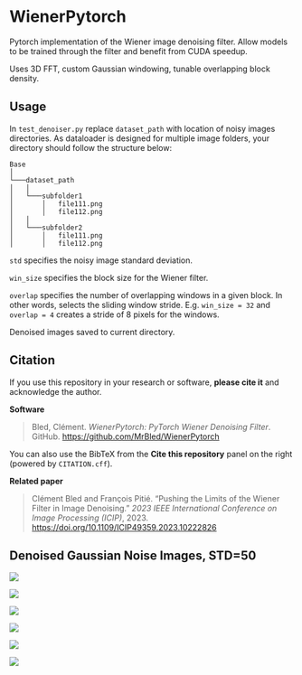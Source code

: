 # WienerPytorch
Pytorch implementation of the Wiener image denoising filter. Allow models to be trained through the filter and benefit from CUDA speedup. 

Uses 3D FFT, custom Gaussian windowing,  tunable overlapping block density. 

## Usage
In `test_denoiser.py` replace `dataset_path` with location of noisy images directories. As dataloader is designed for multiple image folders, your directory should follow the structure below: 
```
Base
│
└───dataset_path
│   │
│   └───subfolder1
│       │   file111.png
│       │   file112.png
│   │   
│   └───subfolder2
│       │   file111.png
│       │   file112.png
```

`std` specifies the noisy image standard deviation.

`win_size` specifies the block size for the Wiener filter.

`overlap` specifies the number of overlapping windows in a given block. In other words, selects the sliding window stride. E.g. `win_size = 32` and `overlap = 4`  creates a stride of 8 pixels for the windows.

Denoised images saved to current directory.

## Citation

If you use this repository in your research or software, **please cite it** and acknowledge the author.

**Software**

> Bled, Clément. *WienerPytorch: PyTorch Wiener Denoising Filter*. GitHub. https://github.com/MrBled/WienerPytorch

You can also use the BibTeX from the **Cite this repository** panel on the right (powered by `CITATION.cff`).

**Related paper**

> Clément Bled and François Pitié. “Pushing the Limits of the Wiener Filter in Image Denoising.” *2023 IEEE International Conference on Image Processing (ICIP)*, 2023. https://doi.org/10.1109/ICIP49359.2023.10222826


## Denoised Gaussian Noise Images, STD=50 
![
](images/13_noisy.png)

![
](images/13_denoise.png)

![
](images/5_noisy.png)

![
](images/5_denoise.png)

![
](images/34_noisy.png)

![
](images/34_denoise.png)
